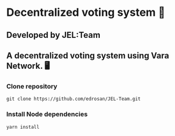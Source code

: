 
# Decentralized voting system 📜
## Developed by JEL:Team


## A decentralized voting system using Vara Network. 🖥️

### Clone repository
`git clone https://github.com/edrosan/JEL-Team.git` 


### Install Node dependencies
`yarn install` 




